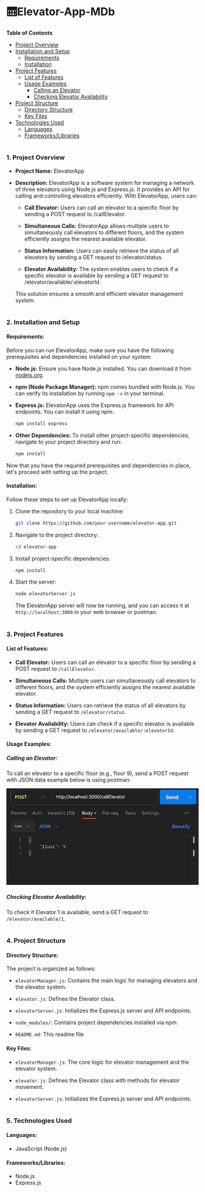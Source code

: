 
# 🛗Elevator-App-MDb


**Table of Contents**
- [Project Overview](#project-overview)
- [Installation and Setup](#installation-and-setup)
  - [Requirements](#requirements)
  - [Installation](#installation)
- [Project Features](#project-features)
  - [List of Features](#list-of-features)
  - [Usage Examples](#usage-examples)
    - [Calling an Elevator](#calling-an-elevator)
    - [Checking Elevator Availability](#checking-elevator-availability)
- [Project Structure](#project-structure)
  - [Directory Structure](#directory-structure)
  - [Key Files](#key-files)
- [Technologies Used](#technologies-used)
  - [Languages](#languages)
  - [Frameworks/Libraries](#frameworkslibraries)
#

### **1. Project Overview**

- **Project Name:** ElevatorApp
- **Description:** ElevatorApp is a software system for managing a network of three elevators using Node.js and Express.js. It provides an API for calling and controlling elevators efficiently. With ElevatorApp, users can:

  - **Call Elevator:** Users can call an elevator to a specific floor by sending a POST request to /callElevator.

  - **Simultaneous Calls:** ElevatorApp allows multiple users to simultaneously call elevators to different floors, and the system efficiently assigns the nearest available elevator.

  - **Status Information:** Users can easily retrieve the status of all elevators by sending a GET request to /elevator/status.

  - **Elevator Availability:** The system enables users to check if a specific elevator is available by sending a GET request to /elevator/available/:elevatorId.

  This solution ensures a smooth and efficient elevator management system.
#

### **2. Installation and Setup**

#### **Requirements:**

Before you can run ElevatorApp, make sure you have the following prerequisites and dependencies installed on your system:

- **Node.js:** Ensure you have Node.js installed. You can download it from [nodejs.org](https://nodejs.org/).

- **npm (Node Package Manager):** npm comes bundled with Node.js. You can verify its installation by running `npm -v` in your terminal.

- **Express.js:** ElevatorApp uses the Express.js framework for API endpoints. You can install it using npm:

  ```bash
  npm install express
  ```

- **Other Dependencies:** To install other project-specific dependencies, navigate to your project directory and run:

  ```bash
  npm install
  ```

Now that you have the required prerequisites and dependencies in place, let's proceed with setting up the project.

#### **Installation:**

Follow these steps to set up ElevatorApp locally:

1. Clone the repository to your local machine:

   ```bash
   git clone https://github.com/your-username/elevator-app.git
   ```

2. Navigate to the project directory:

   ```bash
   cd elevator-app
   ```

3. Install project-specific dependencies:

   ```bash
   npm install
   ```

4. Start the server:

   ```bash
   node elevatorServer.js
   ```

   The ElevatorApp server will now be running, and you can access it at `http://localhost:3000` in your web browser or postman.
#
### **3. Project Features**

#### **List of Features:**

- **Call Elevator:** Users can call an elevator to a specific floor by sending a POST request to `/callElevator`.
  
- **Simultaneous Calls:** Multiple users can simultaneously call elevators to different floors, and the system efficiently assigns the nearest available elevator.
 

- **Status Information:** Users can retrieve the status of all elevators by sending a GET request to `/elevator/status`.
 

- **Elevator Availability:** Users can check if a specific elevator is available by sending a GET request to `/elevator/available/:elevatorId`.
 

#### **Usage Examples:**

##### Calling an Elevator:

To call an elevator to a specific floor (e.g., floor 9), send a POST request with JSON data example below is using postman:


![img-of-postman-call](img/oneCall.png)


##### Checking Elevator Availability:

To check if Elevator 1 is available, send a GET request to `/elevator/available/1`.

#
### **4. Project Structure**

#### **Directory Structure:**

The project is organized as follows:

- `elevatorManager.js`: Contains the main logic for managing elevators and the elevator system.

- `elevator.js`: Defines the Elevator class.

- `elevatorServer.js`: Initializes the Express.js server and API endpoints.

- `node_modules/`: Contains project dependencies installed via npm.

- `README.md`: This readme file.

#### **Key Files:**

- `elevatorManager.js`: The core logic for elevator management and the elevator system.

- `elevator.js`: Defines the Elevator class with methods for elevator movement.

- `elevatorServer.js`: Initializes the Express.js server and API endpoints.

#
### **5. Technologies Used**

#### **Languages:**

- JavaScript (Node.js)

#### **Frameworks/Libraries:**

- Node.js
- Express.js

